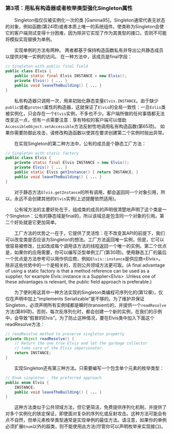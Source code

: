 ### 第3项：用私有构造器或者枚举类型强化Singleton属性

&emsp;&emsp;Singleton指仅仅被实例化一次的类 \[Gamma95\]。Singleton通常代表无状态的对象，例如函数(第24项)或者本质上唯一的系统组件。使类称为Singleton会使它的客户端测试变得十分困难，因为除非它实现了作为其类型的接口，否则不可能将模拟实现替换为单例。

&emsp;&emsp;实现单例的方法有两种。 两者都基于保持构造函数私有并导出公共静态成员以提供对唯一实例的访问。 在一种方法中，该成员是final字段：

```java
// Singleton with public final field
public class Elvis {
    public static final Elvis INSTANCE = new Elvis();
    private Elvis() { ... }
    public void leaveTheBuilding() { ... }
}
```

&emsp;&emsp;私有构造器只调用一次，用来初始化静态变量`Elvis.INSTANCE`。由于缺少`public`或者`protect`属性的构造器，这就保证了`Elvis`的全局一致性：一旦`Evlis`类被实例化，只会存在一个`Elvis`实例，不多也不少。客户端所做的任何事情都无法改变这一点，但有一点需要注意：享有特权的客户端可以借助`AccessibleObject.setAccessible`方法反射性地调用私有构造函数(第65项)。 如果你需要防御此攻击，请修改构造函数以使其在要求创建第二个实例时抛出异常。

&emsp;&emsp;在实现Singleton的第二种方法中，公有的成员是个静态工厂方法：
```java
// Singleton with static factory
public class Elvis {
    private static final Elvis INSTANCE = new Elvis();
    private Elvis() { ... }
    public static Elvis getInstance() { return INSTANCE; }
    public void leaveTheBuilding() { ... }
}
```

&emsp;&emsp;对于静态方法`Elvis.getInstance`的所有调用，都会返回同一个对象引用，所以，永远不会创建其他的`Elvis`实例(上述提醒依然适用)。

&emsp;&emsp;公有域方法的主要好处在于，组成类的成员的声明很清楚地声明了这个类是一个Singleton：公有的静态域是final的，所以该域总是包含同一个对象的引用。第二个好处就是它更加简单。

&emsp;&emsp;工厂方法的优势之一在于，它提供了灵活性：在不改变其API的前提下，我们可以改变类是否应该为Singleton的想法。工厂方法返回唯一实例，但是，它可以很容易被修改，比如改成每个调用该方法的线程返回一个唯一的实例。第二个优点是，如果你的应用需要，你可以编写泛型单例工厂(第30项)。使用静态工厂的最后一个优点是方法参考可以用作供应商，例如`Elvis::instance`是供应商&lt;Elvis&gt;。除非这些优势中的一个是相关的，否则公共领域方法更可取。(A final advantage of using a static factory is that a method reference can be used as a supplier, for example Elvis::instance is a Supplier&lt;Elvis&gt; .Unless one of these advantages is relevant, the public field approach is preferable.)

&emsp;&emsp;为了使利用这其中一种方法实现的Singleton类编程可序列化的(第12章)，仅仅在声明中加上“implements Serializable”是不够的。为了维护并保证Singleton，必须声明所有实例域都是瞬时(transient)的，并提供一个`readResolve`方法(第89项)。否则，每次反序列化时，都会创建一个新的实例，在我们的示例中，会导致“假冒的Elvis”。为了防止这种情况，要在Elvis类中加入下面这个readResolve方法：

```java
// readResolve method to preserve singleton property
private Object readResolve() {
    // Return the one true Elvis and let the garbage collector
    // take care of the Elvis impersonator.
    return INSTANCE;
}
```

&emsp;&emsp;实现Singleton还有第三种方法。只需要编写一个包含单个元素的枚举类型：

```java
// Enum singleton - the preferred approach
public enum Elvis {
    INSTANCE;
    public void leaveTheBuilding() { ... }
}
```

&emsp;&emsp;这种方法类似于公共领域方法，但它更简洁，免费提供序列化机制，并提供了对多个实例化的铁定保证，即使面对复杂的序列化或反射攻击。这种方法可能会有点不自然，但单元素枚举类型通常是实现单例的最佳方法。请注意，如果你的单例必须扩展`Enum`以外的超类，则不能使用此方法(尽管你可以声明枚举来实现接口)。